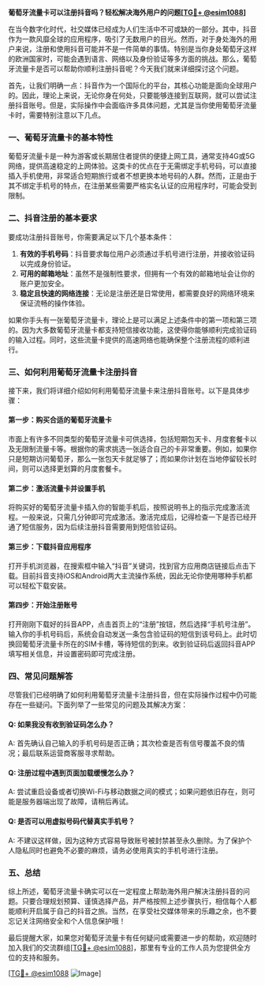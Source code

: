 **葡萄牙流量卡可以注册抖音吗？轻松解决海外用户的问题[[TG💪+ @esim1088](https://t.me/s/esim1088)]**

在当今数字化时代，社交媒体已经成为人们生活中不可或缺的一部分。其中，抖音作为一款风靡全球的应用程序，吸引了无数用户的目光。然而，对于身处海外的用户来说，注册和使用抖音可能并不是一件简单的事情。特别是当你身处葡萄牙这样的欧洲国家时，可能会遇到语言、网络以及身份验证等多方面的挑战。那么，葡萄牙流量卡是否可以帮助你顺利注册抖音呢？今天我们就来详细探讨这个问题。

首先，让我们明确一点：抖音作为一个国际化的平台，其核心功能是面向全球用户的。因此，理论上来说，无论你身在何处，只要能够连接到互联网，就可以尝试注册抖音账号。但是，实际操作中会面临许多具体问题，尤其是当你使用葡萄牙流量卡时，需要特别注意以下几点。

### 一、葡萄牙流量卡的基本特性

葡萄牙流量卡是一种为游客或长期居住者提供的便捷上网工具，通常支持4G或5G网络，提供高速稳定的上网体验。这类卡的优点在于无需绑定手机号码，可以直接插入手机使用，非常适合短期旅行或者不想更换本地号码的人群。然而，正是由于其不绑定手机号的特点，在注册某些需要严格实名认证的应用程序时，可能会受到限制。

### 二、抖音注册的基本要求

要成功注册抖音账号，你需要满足以下几个基本条件：

1. **有效的手机号码**：抖音要求每位用户必须通过手机号进行注册，并接收验证码以完成身份验证。
2. **可用的邮箱地址**：虽然不是强制性要求，但拥有一个有效的邮箱地址会让你的账户更加安全。
3. **稳定且快速的网络连接**：无论是注册还是日常使用，都需要良好的网络环境来保证流畅的操作体验。

如果你手头有一张葡萄牙流量卡，理论上是可以满足上述条件中的第一项和第三项的。因为大多数葡萄牙流量卡都支持短信接收功能，这使得你能够顺利完成验证码的输入过程。同时，这些流量卡提供的高速网络也能确保整个注册流程的顺利进行。

### 三、如何利用葡萄牙流量卡注册抖音

接下来，我们将详细介绍如何利用葡萄牙流量卡来注册抖音账号。以下是具体步骤：

#### 第一步：购买合适的葡萄牙流量卡
市面上有许多不同类型的葡萄牙流量卡可供选择，包括短期包天卡、月度套餐卡以及无限制流量卡等。根据你的需求挑选一张适合自己的卡非常重要。例如，如果你只是短期访问葡萄牙，那么一张包天卡就足够了；而如果你计划在当地停留较长时间，则可以选择更划算的月度套餐卡。

#### 第二步：激活流量卡并设置手机
将购买好的葡萄牙流量卡插入你的智能手机后，按照说明书上的指示完成激活流程。一般来说，只需几分钟即可完成激活。激活完成后，记得检查一下是否已经开通了短信服务，因为后续注册抖音需要用到短信验证码。

#### 第三步：下载抖音应用程序
打开手机浏览器，在搜索框中输入“抖音”关键词，找到官方应用商店链接后点击下载。目前抖音支持iOS和Android两大主流操作系统，因此无论你使用哪种手机都可以轻松下载安装。

#### 第四步：开始注册账号
打开刚刚下载好的抖音APP，点击首页上的“注册”按钮，然后选择“手机号注册”。输入你的手机号码后，系统会自动发送一条包含验证码的短信到该号码上。此时切换回葡萄牙流量卡所在的SIM卡槽，等待短信的到来。收到验证码后返回抖音APP填写相关信息，并设置密码即可完成注册。

### 四、常见问题解答

尽管我们已经明确了如何利用葡萄牙流量卡注册抖音，但在实际操作过程中仍可能存在一些疑问。下面列举了一些常见的问题及其解决方案：

#### Q: 如果我没有收到验证码怎么办？
A: 首先确认自己输入的手机号码是否正确；其次检查是否有信号覆盖不良的情况；最后联系运营商客服寻求帮助。

#### Q: 注册过程中遇到页面加载缓慢怎么办？
A: 尝试重启设备或者切换Wi-Fi与移动数据之间的模式；如果问题依旧存在，则可能是服务器端出现了故障，请稍后再试。

#### Q: 是否可以用虚拟号码代替真实手机号？
A: 不建议这样做，因为这种方式容易导致账号被封禁甚至永久删除。为了保护个人隐私同时也避免不必要的麻烦，请务必使用真实的手机号进行注册。

### 五、总结

综上所述，葡萄牙流量卡确实可以在一定程度上帮助海外用户解决注册抖音的问题。只要合理规划预算、谨慎选择产品，并严格按照上述步骤执行，相信每个人都能顺利开启属于自己的抖音之旅。当然，在享受社交媒体带来的乐趣之余，也不要忘记关注网络安全和个人信息保护哦！

最后提醒大家，如果您对葡萄牙流量卡有任何疑问或需要进一步的帮助，欢迎随时加入我们的交流群组[[TG💪+ @esim1088](https://t.me/s/esim1088)]，那里有专业的工作人员为您提供全方位的支持和服务。

[[TG💪+ @esim1088](https://t.me/s/esim1088) ![Image](https://i.postimg.cc/4NQfJmqS/Snipaste-2025-05-13-00-14-12.png)]